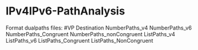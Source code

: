 # IPv4IPv6-PathAnalysis

Format dualpaths files: #VP Destination NumberPaths_v4 NumberPaths_v6 NumberPaths_Congruent NumberPaths_nonCongruent ListPaths_v4 ListPaths_v6 ListPaths_Congruent ListPaths_NonCongruent 
